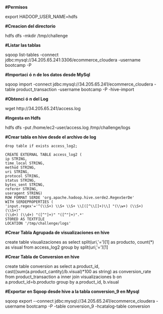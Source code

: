 <p>
    <strong>#Permisos</strong>
</p>
<p>
    export HADOOP_USER_NAME=hdfs
</p>
<p>
    <strong>#Creacion del directorio</strong>
</p>
<p>
    hdfs dfs -mkdir /tmp/challenge
</p>
<p>
    <strong>#Listar las tablas</strong>
</p>
<p>
    sqoop list-tables -connect
    jdbc:mysql://34.205.65.241:3306/ecommerce_cloudera -username bootcamp -P
</p>
<p>
    <strong>#Importaci</strong>
    <strong>ó</strong>
    <strong>n de los datos desde MySql</strong>
</p>
<p>
    sqoop import -connect jdbc:mysql://34.205.65.241/ecommerce_cloudera -table
    product_transaction -username bootcamp -P -hive-import
</p>
<p>
    <strong>#Obtenci</strong>
    <strong>ó</strong>
    <strong>n del Log</strong>
</p>
<p>
    wget http://34.205.65.241/access.log
</p>
<p>
    <strong>#Ingesta en Hdfs</strong>
</p>
<p>
    hdfs dfs -put /home/ec2-user/access.log /tmp/challenge/logs
</p>
<p>
    <strong>#Crear tabla en hive desde el archivo de log</strong>
</p>
<p>
    
    drop table if exists access_log2;
    
    CREATE EXTERNAL TABLE access_log2 (
    ip STRING,
    time_local STRING,
    method STRING,
    uri STRING,
    protocol STRING,
    status STRING,
    bytes_sent STRING,
    referer STRING,
    useragent STRING)
    ROW FORMAT SERDE 'org.apache.hadoop.hive.serde2.RegexSerDe'
    WITH SERDEPROPERTIES (
    'input.regex'='^(\\S+) \\S+ \\S+ \\[([^\\[]+)\\] "(\\w+) (\\S+) (\\S+)"
    (\\d+) (\\d+) "([^"]+)" "([^"]+)".*'
    STORED AS TEXTFILE
    LOCATION '/tmp/challenge/logs'
</p>
<p>
    <strong>#Crear Tabla Agrupada de visualizaciones en hive</strong>
</p>
<p>
    create table visualizaciones as select split(uri,'=')[1] as producto,
    count(*) as visual from access_log2 group by split(uri,'=')[1]
</p>
<p>
    <strong>#Crear Tabla de Conversion en hive</strong>
</p>
<p>
    create table conversion as select a.product_id,
    cast((sum(a.product_cantity)/b.visual)*100 as string) as conversion_rate
    from product_transaction a inner join visualizaciones b on
    a.product_id=b.producto
    group by a.product_id, b.visual
</p>
<p>
    <strong>#Exportar en Sqoop desde hive a la tabla conversion_9 en Mysql</strong>
</p>
<p>
    sqoop export --connect jdbc:mysql://34.205.65.241/ecommerce_cloudera
    -username bootcamp -P -table conversion_9 -hcatalog-table conversion
</p>
